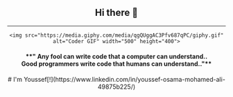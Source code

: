 <div align="center">
  <h2>Hi there 👋</h2>
  <hr>
  <p>


    <img src="https://media.giphy.com/media/qgQUggAC3Pfv687qPC/giphy.gif" alt="Coder GIF" width="500" height="400">

  </p>
  <h4 ">
    **" Any fool can write code that a computer can understand.. <br>Good programmers write code that humans can
    understand.."**
  </h4>
  # I'm Youssef[!](https://www.linkedin.com/in/youssef-osama-mohamed-ali-49875b225/)
</div>
